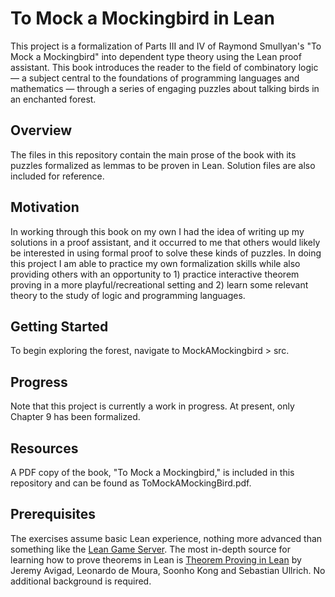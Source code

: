 # To Mock a Mockingbird in Lean
This project is a formalization of Parts III and IV of Raymond Smullyan's "To Mock a Mockingbird" into dependent type theory using the Lean proof assistant. This book introduces the reader to the field of combinatory logic — a subject central to the foundations of programming languages and mathematics — through a series of engaging puzzles about talking birds in an enchanted forest.
## Overview 
The files in this repository contain the main prose of the book with its puzzles formalized as lemmas to be proven in Lean. Solution files are also included for reference.
## Motivation
In working through this book on my own I had the idea of writing up my solutions in a proof assistant, and it occurred to me that others would likely be interested in using formal proof to solve these kinds of puzzles. In doing this project I am able to practice my own formalization skills while also providing others with an opportunity to 1) practice interactive theorem proving in a more playful/recreational setting and 2) learn some relevant theory to the study of logic and programming languages.
## Getting Started 
To begin exploring the forest, navigate to MockAMockingbird > src.
## Progress 
Note that this project is currently a work in progress. At present, only Chapter 9 has been formalized.
## Resources 
A PDF copy of the book, "To Mock a Mockingbird," is included in this repository and can be found as ToMockAMockingBird.pdf.
## Prerequisites
The exercises assume basic Lean experience, nothing more advanced than something like the [Lean Game Server](https://adam.math.hhu.de/). The most in-depth source for learning how to prove theorems in Lean is [Theorem Proving in Lean](https://leanprover.github.io/theorem_proving_in_lean4/title_page.html) by Jeremy Avigad, Leonardo de Moura, Soonho Kong and Sebastian Ullrich. No additional background is required.
